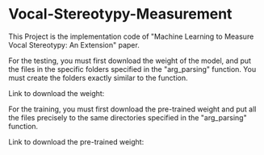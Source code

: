 # Vocal-Stereotypy-Measurement
This Project is the implementation code of "Machine Learning to Measure Vocal Stereotypy: An Extension" paper.

For the testing, you must first download the weight of the model, and put the files in the specific folders specified in the "arg_parsing" function. You must create the folders exactly similar to the function.

Link to download the weight:

For the training, you must first download the pre-trained weight and put all the files precisely to the same directories specified in the "arg_parsing" function.

Link to download the pre-trained weight:
